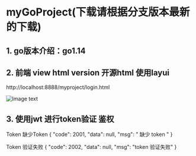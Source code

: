 # myGoProject(下载请根据分支版本最新的下载)

## 1. go版本介绍：go1.14
  


## 2. 前端 view html version  开源html 使用layui 

http://localhost:8888/myproject/login.html

![Image text](views/img/Readme_img_1.png)

## 3. 使用jwt 进行token验证 鉴权


Token 缺少Token
{
    "code": 2001,
    "data": null,
    "msg": " 缺少 token "
}

Token 验证失败
{
    "code": 2002,
    "data": null,
    "msg": "token 验证失败"
}
#
